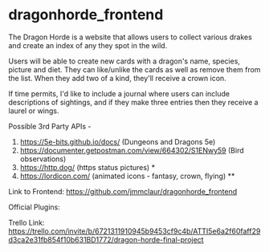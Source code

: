 # dragonhorde_frontend

The Dragon Horde is a website that allows users to collect various drakes and create an index of any they spot in the wild.

Users will be able to create new cards with a dragon's name, species, picture and diet. They can like/unlike the cards as well as remove them from the list. When they add two of a kind, they'll receive a crown icon.

If time permits, I'd like to include a journal where users can include descriptions of sightings, and if they make three entries then they receive a laurel or wings.

Possible 3rd Party APIs -

1. https://5e-bits.github.io/docs/ (Dungeons and Dragons 5e)
2. https://documenter.getpostman.com/view/664302/S1ENwy59 (Bird observations)
3. https://http.dog/ (https status pictures) \*
4. https://lordicon.com/ (animated icons - fantasy, crown, flying) \*\*

Link to Frontend: https://github.com/jmmclaur/dragonhorde_frontend

Official Plugins:

Trello Link: https://trello.com/invite/b/6721311910945b9453cf9c4b/ATTI5e6a2f60faff29d3ca2e31fb854f10b631BD1772/dragon-horde-final-project
